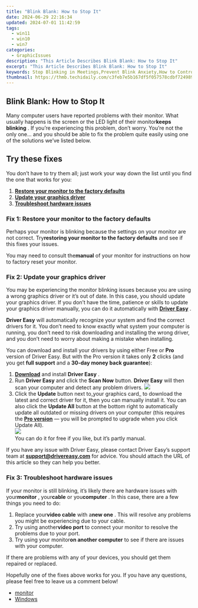 ```yaml
---
title: "Blink Blank: How to Stop It"
date: 2024-06-29 22:16:34
updated: 2024-07-01 11:42:59
tags:
  - win11
  - win10
  - win7
categories:
  - GraphicIssues
description: "This Article Describes Blink Blank: How to Stop It"
excerpt: "This Article Describes Blink Blank: How to Stop It"
keywords: Stop Blinking in Meetings,Prevent Blink Anxiety,How to Control Involuntary Blinks,Relief From Eye Tension and Blinking,Managing Excessive Blinking Habits,Eye Relaxation Techniques,Blinking Control Methods for Better Focus
thumbnail: https://thmb.techidaily.com/c3feb7e5b167df5f057578cdbf724989b5f25148052cd8949359804b1109e7ca.png
---
```


## Blink Blank: How to Stop It

 Many computer users have reported problems with their monitor. What usually happens is the screen or the LED light of their monitor**keeps blinking** . If you’re experiencing this problem, don’t worry. You’re not the only one… and you should be able to fix the problem quite easily using one of the solutions we’ve listed below.

## Try these fixes

 You don’t have to try them all; just work your way down the list until you find the one that works for you:

1. [**Restore your monitor to the factory defaults**](#a)
2. [**Update your graphics driver**](#b)
3. [**Troubleshoot hardware issues**](#c)

### Fix 1: Restore your monitor to the factory defaults

 Perhaps your monitor is blinking because the settings on your monitor are not correct. Try**restoring your monitor to the factory defaults** and see if this fixes your issues.

 You may need to consult the**manual** of your monitor for instructions on how to factory reset your monitor.

### Fix 2: Update your graphics driver

 You may be experiencing the monitor blinking issues because you are using a wrong graphics driver or it’s out of date. In this case, you should update your graphics driver. If you don’t have the time, patience or skills to update your graphics driver manually, you can do it automatically with [**Driver Easy**](https://tools.techidaily.com/drivereasy/download/) .

**Driver Easy**  will automatically recognize your system and find the correct drivers for it. You don’t need to know exactly what system your computer is running, you don’t need to risk downloading and installing the wrong driver, and you don’t need to worry about making a mistake when installing.

 You can download and install your drivers by using either Free or **Pro**  version of Driver Easy. But with the Pro version it takes only **2**  clicks (and you get **full support** and a **30-day money back guarantee**):

1. [**Download**](https://tools.techidaily.com/drivereasy/download/) and install **Driver Easy** .
2. Run **Driver Easy** and click the **Scan Now** button. **Driver Easy**  will then scan your computer and detect any problem drivers. ![](https://images.drivereasy.com/wp-content/uploads/2018/08/img_5b7e74534ce8f.jpg)
3. Click the **Update**  button next to_your graphics card_ to download the latest and correct driver for it, then you can manually install it. You can also click the **Update All**  button at the bottom right to automatically update all outdated or missing drivers on your computer (this requires the **[Pro version](https://tools.techidaily.com/drivereasy/download/)**  — you will be prompted to upgrade when you click Update All).  
![](https://images.drivereasy.com/wp-content/uploads/2018/08/img_5b88edbd69d43.jpg)  
 You can do it for free if you like, but it’s partly manual.

 If you have any issue with Driver Easy, please contact Driver Easy’s support team at **[support@drivereasy.com](mailto:support@drivereasy.com)**  for advice. You should attach the URL of this article so they can help you better.

### Fix 3: Troubleshoot hardware issues

 If your monitor is still blinking, it’s likely there are hardware issues with your**monitor** , your**cable** or you**computer** . In this case, there are a few things you need to do:

1. Replace your**video cable** with a**new one** . This will resolve any problems you might be experiencing due to your cable.
2. Try using another**video port** to connect your monitor to resolve the problems due to your port.
3. Try using your monitor**on another computer** to see if there are issues with your computer.

 If there are problems with any of your devices, you should get them repaired or replaced.

 Hopefully one of the fixes above works for you. If you have any questions, please feel free to leave us a comment below!

* [monitor](https://tools.techidaily.com/drivereasy/download/)
* [Windows](https://tools.techidaily.com/drivereasy/download/)

<ins class="adsbygoogle"
     style="display:block"
     data-ad-format="autorelaxed"
     data-ad-client="ca-pub-7571918770474297"
     data-ad-slot="1223367746"></ins>



<ins class="adsbygoogle"
     style="display:block"
     data-ad-client="ca-pub-7571918770474297"
     data-ad-slot="8358498916"
     data-ad-format="auto"
     data-full-width-responsive="true"></ins>
